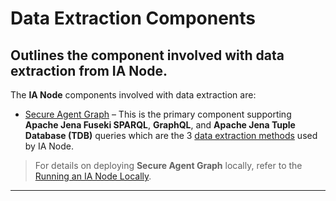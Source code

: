# Data Extraction Components
## Outlines the component involved with data extraction from IA Node.

The **IA Node** components involved with data extraction are:  
- [Secure Agent Graph](https://github.com/National-Digital-Twin/secure-agent-graph) – This is the primary component supporting **Apache Jena Fuseki SPARQL**, **GraphQL**, and **Apache Jena Tuple Database (TDB)** queries which are the 3 [data extraction methods](./data-extraction-methods.md#data-extraction-methods) used by IA Node.  

> For details on deploying **Secure Agent Graph** locally, refer to the [Running an IA Node Locally](../Deployment/deployment-local.md).  

---
